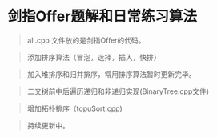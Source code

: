 # 剑指Offer题解和日常练习算法
> all.cpp 文件放的是剑指Offer的代码。

> 添加排序算法（冒泡，选择，插入，快排）

> 加入堆排序和归并排序，常用排序算法暂时更新完毕。

> 二叉树前中后遍历递归和非递归实现(BinaryTree.cpp文件)

> 增加拓扑排序（topuSort.cpp)

> 持续更新中。


